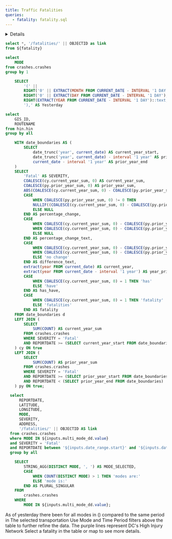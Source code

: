 ```yaml
---
title: Traffic Fatalities
queries:
   - fatality: fatality.sql
---
```


<Details title="About this dashboard">

    This dashboard shows traffic fatalities in the District of Columbia and can be filtered from 20__-present. Following a fatal crash, the DDOT team visits the site and, in coordination with The Metropolitan Police Department's (MPD) Major Crash Investigation Unit, determines if there are any short-term measures that DDOT can install to improve safety for all roadway users. Starting in 2021, site visit findings and follow-up can be found in the docked window on the right for each fatality.
    
    Adjust the Mode, Date, and Ward filters to refine the results in the map. All charts will update to reflect the fatalities affected by the filters. 
    
    Data are updated twice: first, as soon as DDOT receives a fatality memo from the Metropolitan Police Department (MPD) and second, after a crash site visit has been completed.

</Details>

```sql fatality_with_link
select *, '/fatalities/' || OBJECTID as link
from ${fatality}
```

```sql unique_mode
select 
    MODE
from crashes.crashes
group by 1
```

```sql yesterday
    SELECT 
        '(' || 
        RIGHT('0' || EXTRACT(MONTH FROM CURRENT_DATE - INTERVAL '1 DAY'), 2) || '/' ||
        RIGHT('0' || EXTRACT(DAY FROM CURRENT_DATE - INTERVAL '1 DAY'), 2) || '/' ||
        RIGHT(EXTRACT(YEAR FROM CURRENT_DATE - INTERVAL '1 DAY')::text, 2) || 
        '),' AS Yesterday
```

```sql unique_hin
select 
    GIS_ID,
    ROUTENAME
from hin.hin
group by all
```

```sql yoy_text_fatal
    WITH date_boundaries AS (
        SELECT 
            date_trunc('year', current_date) AS current_year_start,
            date_trunc('year', current_date) - interval '1 year' AS prior_year_start,
            current_date - interval '1 year' AS prior_year_end
    )
    SELECT 
        'Fatal' AS SEVERITY,
        COALESCE(cy.current_year_sum, 0) AS current_year_sum,
        COALESCE(py.prior_year_sum, 0) AS prior_year_sum,
        ABS(COALESCE(cy.current_year_sum, 0) - COALESCE(py.prior_year_sum, 0)) AS difference,
        CASE 
            WHEN COALESCE(py.prior_year_sum, 0) != 0 THEN 
            NULLIF((COALESCE(cy.current_year_sum, 0) - COALESCE(py.prior_year_sum, 0))::numeric / py.prior_year_sum, 0)
            ELSE NULL 
        END AS percentage_change,
        CASE 
            WHEN COALESCE(cy.current_year_sum, 0) - COALESCE(py.prior_year_sum, 0) > 0 THEN 'an increase of'
            WHEN COALESCE(cy.current_year_sum, 0) - COALESCE(py.prior_year_sum, 0) < 0 THEN 'a decrease of'
            ELSE NULL 
        END AS percentage_change_text,
        CASE 
            WHEN COALESCE(cy.current_year_sum, 0) - COALESCE(py.prior_year_sum, 0) > 0 THEN 'more'
            WHEN COALESCE(cy.current_year_sum, 0) - COALESCE(py.prior_year_sum, 0) < 0 THEN 'fewer'
            ELSE 'no change'
        END AS difference_text,
        extract(year FROM current_date) AS current_year,
        extract(year FROM current_date - interval '1 year') AS year_prior,
        CASE 
            WHEN COALESCE(cy.current_year_sum, 0) = 1 THEN 'has' 
            ELSE 'have' 
        END AS has_have,
        CASE 
            WHEN COALESCE(cy.current_year_sum, 0) = 1 THEN 'fatality' 
            ELSE 'fatalities'
        END AS fatality
    FROM date_boundaries d
    LEFT JOIN (
        SELECT 
            SUM(COUNT) AS current_year_sum
        FROM crashes.crashes
        WHERE SEVERITY = 'Fatal'
        AND REPORTDATE >= (SELECT current_year_start FROM date_boundaries)
    ) cy ON true
    LEFT JOIN (
        SELECT 
            SUM(COUNT) AS prior_year_sum
        FROM crashes.crashes
        WHERE SEVERITY = 'Fatal'
        AND REPORTDATE >= (SELECT prior_year_start FROM date_boundaries)
        AND REPORTDATE < (SELECT prior_year_end FROM date_boundaries)
    ) py ON true;
```

```sql inc_map
  select
      REPORTDATE,
      LATITUDE,
      LONGITUDE,
      MODE,
      SEVERITY,
      ADDRESS,
      '/fatalities/' || OBJECTID AS link
  from crashes.crashes
  where MODE IN ${inputs.multi_mode_dd.value}
  and SEVERITY = 'Fatal'
  and REPORTDATE between '${inputs.date_range.start}' and '${inputs.date_range.end}'
  group by all
```

```sql modes_selected
    SELECT
        STRING_AGG(DISTINCT MODE, ', ') AS MODE_SELECTED,
        CASE 
            WHEN COUNT(DISTINCT MODE) > 1 THEN 'modes are:'
            ELSE 'mode is:'
        END AS PLURAL_SINGULAR
    FROM
        crashes.crashes
    WHERE
        MODE IN ${inputs.multi_mode_dd.value};
```

<Grid cols=2>
    <Group>
        <DateRange
        start='2018-01-01'
        title="Select Time Period"
        name=date_range
        presetRanges={['Last 7 Days','Last 30 Days','Last 90 Days','Last 3 Months','Last 6 Months','Year to Date','Last Year','All Time']}
        defaultValue={'Year to Date'}
        />
        <Dropdown
            data={unique_mode} 
            name=multi_mode_dd
            value=MODE
            title="Select Mode"
            multiple=true
            selectAllByDefault=true
            description="*Only fatal"
        />
    </Group>
    <Group>
        As of yesterday <Value data={yesterday} column="Yesterday"/> there <Value data={yoy_text_fatal} column="has_have"/> been <Value data={yoy_text_fatal} column="current_year_sum" agg=sum/> <Value data={yoy_text_fatal} column="fatality"/> for all modes in <Value data={yoy_text_fatal} column="current_year" fmt='####","'/>   <Value data={yoy_text_fatal} column="difference" agg=sum fmt='####' /> <Value data={yoy_text_fatal} column="difference_text"/> (<Delta data={yoy_text_fatal} column="percentage_change" fmt="+0%;-0%;0%" downIsGood=True neutralMin=-0.00 neutralMax=0.00/>) compared to the same period in <Value data={yoy_text_fatal} column="year_prior" fmt="####."/>
    </Group>
</Grid>

<Alert status="info">
The selected transportation <Value data={modes_selected} column="PLURAL_SINGULAR"/> <Value data={modes_selected} column="MODE_SELECTED"/>
</Alert>

<Grid cols=2>
    <Group>
        <Note>
            Use Mode and Time Period filters above the table to further refine the data.
        </Note>
        <BaseMap
            height=560
            startingZoom=12
        >
            <Points data={inc_map} lat=LATITUDE long=LONGITUDE pointName=MODE value=SEVERITY colorPalette={['#ff5a53']} link=link
            tooltip={[
                {id:'MODE', showColumnName:false, fmt:'id', valueClass:'text-l font-semibold'},
                {id:'REPORTDATE', showColumnName:false, fmt:'mm/dd/yy hh:mm'},
                {id:'ADDRESS', showColumnName:false, fmt:'id'}
            ]}
            />
            <Areas data={unique_hin} geoJsonUrl='/High_Injury_Network.geojson' geoId=GIS_ID areaCol=GIS_ID borderColor=#9d00ff color=#1C00ff00/ ignoreZoom=true
            tooltip={[
                {id: 'ROUTENAME'}
            ]}
            />
        </BaseMap>
        <Note>
            The purple lines represent DC's High Injury Network
        </Note>
    </Group>
    <Group>
        <Note class='text-sm'>
            Select a fatality in the table or map to see more details.
        </Note>
        <DataTable data={inc_map} link=link wrapTitles=true rowShading=true rows=8>
            <Column id=REPORTDATE title="Date" fmt='mm/dd/yy hh:mm' wrap=true/>
            <Column id=MODE title="Mode" wrap=true/>
            <Column id=ADDRESS wrap=true/>
        </DataTable>
    </Group>
</Grid>    